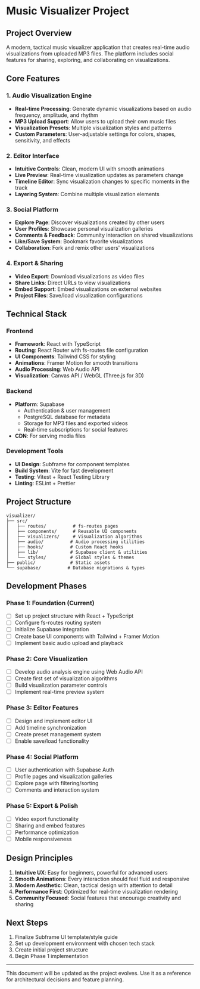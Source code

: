 # Music Visualizer Project

## Project Overview
A modern, tactical music visualizer application that creates real-time audio visualizations from uploaded MP3 files. The platform includes social features for sharing, exploring, and collaborating on visualizations.

## Core Features

### 1. Audio Visualization Engine
- **Real-time Processing**: Generate dynamic visualizations based on audio frequency, amplitude, and rhythm
- **MP3 Upload Support**: Allow users to upload their own music files
- **Visualization Presets**: Multiple visualization styles and patterns
- **Custom Parameters**: User-adjustable settings for colors, shapes, sensitivity, and effects

### 2. Editor Interface
- **Intuitive Controls**: Clean, modern UI with smooth animations
- **Live Preview**: Real-time visualization updates as parameters change
- **Timeline Editor**: Sync visualization changes to specific moments in the track
- **Layering System**: Combine multiple visualization elements

### 3. Social Platform
- **Explore Page**: Discover visualizations created by other users
- **User Profiles**: Showcase personal visualization galleries
- **Comments & Feedback**: Community interaction on shared visualizations
- **Like/Save System**: Bookmark favorite visualizations
- **Collaboration**: Fork and remix other users' visualizations

### 4. Export & Sharing
- **Video Export**: Download visualizations as video files
- **Share Links**: Direct URLs to view visualizations
- **Embed Support**: Embed visualizations on external websites
- **Project Files**: Save/load visualization configurations

## Technical Stack

### Frontend
- **Framework**: React with TypeScript
- **Routing**: React Router with fs-routes file configuration
- **UI Components**: Tailwind CSS for styling
- **Animations**: Framer Motion for smooth transitions
- **Audio Processing**: Web Audio API
- **Visualization**: Canvas API / WebGL (Three.js for 3D)

### Backend
- **Platform**: Supabase
  - Authentication & user management
  - PostgreSQL database for metadata
  - Storage for MP3 files and exported videos
  - Real-time subscriptions for social features
- **CDN**: For serving media files

### Development Tools
- **UI Design**: Subframe for component templates
- **Build System**: Vite for fast development
- **Testing**: Vitest + React Testing Library
- **Linting**: ESLint + Prettier

## Project Structure
```
visualizer/
├── src/
│   ├── routes/          # fs-routes pages
│   ├── components/      # Reusable UI components
│   ├── visualizers/     # Visualization algorithms
│   ├── audio/          # Audio processing utilities
│   ├── hooks/          # Custom React hooks
│   ├── lib/            # Supabase client & utilities
│   └── styles/         # Global styles & themes
├── public/             # Static assets
└── supabase/          # Database migrations & types
```

## Development Phases

### Phase 1: Foundation (Current)
- [ ] Set up project structure with React + TypeScript
- [ ] Configure fs-routes routing system
- [ ] Initialize Supabase integration
- [ ] Create base UI components with Tailwind + Framer Motion
- [ ] Implement basic audio upload and playback

### Phase 2: Core Visualization
- [ ] Develop audio analysis engine using Web Audio API
- [ ] Create first set of visualization algorithms
- [ ] Build visualization parameter controls
- [ ] Implement real-time preview system

### Phase 3: Editor Features
- [ ] Design and implement editor UI
- [ ] Add timeline synchronization
- [ ] Create preset management system
- [ ] Enable save/load functionality

### Phase 4: Social Platform
- [ ] User authentication with Supabase Auth
- [ ] Profile pages and visualization galleries
- [ ] Explore page with filtering/sorting
- [ ] Comments and interaction system

### Phase 5: Export & Polish
- [ ] Video export functionality
- [ ] Sharing and embed features
- [ ] Performance optimization
- [ ] Mobile responsiveness

## Design Principles
1. **Intuitive UX**: Easy for beginners, powerful for advanced users
2. **Smooth Animations**: Every interaction should feel fluid and responsive
3. **Modern Aesthetic**: Clean, tactical design with attention to detail
4. **Performance First**: Optimized for real-time visualization rendering
5. **Community Focused**: Social features that encourage creativity and sharing

## Next Steps
1. Finalize Subframe UI template/style guide
2. Set up development environment with chosen tech stack
3. Create initial project structure
4. Begin Phase 1 implementation

---

This document will be updated as the project evolves. Use it as a reference for architectural decisions and feature planning.